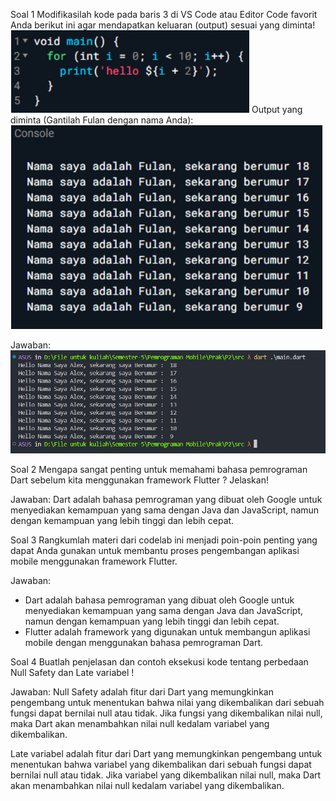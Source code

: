 Soal 1
Modifikasilah kode pada baris 3 di VS Code atau Editor Code favorit Anda berikut ini agar mendapatkan keluaran (output) sesuai yang diminta!
![alt text](/img/image-1.png)
Output yang diminta (Gantilah Fulan dengan nama Anda):
![alt text](/img/image-2.png)

Jawaban:
![alt text](/img/image.png)

Soal 2
Mengapa sangat penting untuk memahami bahasa pemrograman Dart sebelum kita menggunakan framework Flutter ? Jelaskan!

Jawaban:
Dart adalah bahasa pemrograman yang dibuat oleh Google untuk menyediakan kemampuan yang sama dengan Java dan JavaScript, namun dengan kemampuan yang lebih tinggi dan lebih cepat.

Soal 3
Rangkumlah materi dari codelab ini menjadi poin-poin penting yang dapat Anda gunakan untuk membantu proses pengembangan aplikasi mobile menggunakan framework Flutter.

Jawaban:
- Dart adalah bahasa pemrograman yang dibuat oleh Google untuk menyediakan kemampuan yang sama dengan Java dan JavaScript, namun dengan kemampuan yang lebih tinggi dan lebih cepat.
- Flutter adalah framework yang digunakan untuk membangun aplikasi mobile dengan menggunakan bahasa pemrograman Dart.
  
Soal 4
Buatlah penjelasan dan contoh eksekusi kode tentang perbedaan Null Safety dan Late variabel !

Jawaban:
Null Safety adalah fitur dari Dart yang memungkinkan pengembang untuk menentukan bahwa nilai yang dikembalikan dari sebuah fungsi dapat bernilai null atau tidak. Jika fungsi yang dikembalikan nilai null, maka Dart akan menambahkan nilai null kedalam variabel yang dikembalikan.

Late variabel adalah fitur dari Dart yang memungkinkan pengembang untuk menentukan bahwa variabel yang dikembalikan dari sebuah fungsi dapat bernilai null atau tidak. Jika variabel yang dikembalikan nilai null, maka Dart akan menambahkan nilai null kedalam variabel yang dikembalikan.